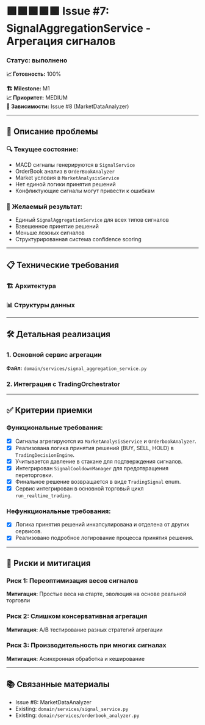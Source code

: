 # 🟩🟩🟩🟩🟩 Issue #7: SignalAggregationService - Агрегация сигналов
### Статус: выполнено
**📈 Готовность:** 100%

**🏗️ Milestone:** M1  
**📈 Приоритет:** MEDIUM  
**🔗 Зависимости:** Issue #8 (MarketDataAnalyzer)

---

## 📝 Описание проблемы


### 🔍 Текущее состояние:
- MACD сигналы генерируются в `SignalService`
- OrderBook анализ в `OrderBookAnalyzer`
- Market условия в `MarketAnalysisService`
- Нет единой логики принятия решений
- Конфликтующие сигналы могут привести к ошибкам

### 🎯 Желаемый результат:
- Единый `SignalAggregationService` для всех типов сигналов
- Взвешенное принятие решений
- Меньше ложных сигналов
- Структурированная система confidence scoring

---

## 📋 Технические требования

### 🏗️ Архитектура


### 📊 Структуры данных


---

## 🛠️ Детальная реализация

### 1. **Основной сервис агрегации**

**Файл:** `domain/services/signal_aggregation_service.py`


### 2. **Интеграция с TradingOrchestrator**


---

## ✅ Критерии приемки

### Функциональные требования:
- [x] Сигналы агрегируются из `MarketAnalysisService` и `OrderbookAnalyzer`.
- [x] Реализована логика принятия решений (BUY, SELL, HOLD) в `TradingDecisionEngine`.
- [x] Учитывается давление в стакане для подтверждения сигналов.
- [x] Интегрирован `SignalCooldownManager` для предотвращения переторговки.
- [x] Финальное решение возвращается в виде `TradingSignal` enum.
- [x] Сервис интегрирован в основной торговый цикл `run_realtime_trading`.

### Нефункциональные требования:
- [x] Логика принятия решений инкапсулирована и отделена от других сервисов.
- [x] Реализовано подробное логирование процесса принятия решения.

---

## 🚧 Риски и митигация

### Риск 1: Переоптимизация весов сигналов
**Митигация:** Простые веса на старте, эволюция на основе реальной торговли

### Риск 2: Слишком консервативная агрегация  
**Митигация:** A/B тестирование разных стратегий агрегации

### Риск 3: Производительность при многих сигналах
**Митигация:** Асинхронная обработка и кеширование

---

## 📚 Связанные материалы

- Issue #8: MarketDataAnalyzer
- Existing: `domain/services/signal_service.py`
- Existing: `domain/services/orderbook_analyzer.py`
